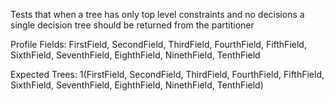 Tests that when a tree has only top level constraints and no decisions a single decision tree should be returned from the partitioner

Profile Fields:
    FirstField,
    SecondField,
    ThirdField,
    FourthField,
    FifthField,
    SixthField,
    SeventhField,
    EighthField,
    NinethField,
    TenthField

Expected Trees:
    1(FirstField, SecondField, ThirdField, FourthField, FifthField, SixthField, SeventhField, EighthField, NinethField, TenthField)